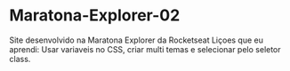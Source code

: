 # Maratona-Explorer-02
Site desenvolvido na Maratona Explorer da Rocketseat
Liçoes que eu aprendi: Usar variaveis no CSS, criar multi temas e selecionar pelo seletor class.
